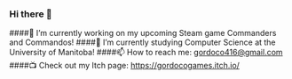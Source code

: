 ### Hi there 👋

####🔭 I’m currently working on my upcoming Steam game Commanders and Commandos!
####🌱 I’m currently studying Computer Science at the University of Manitoba!
####📫 How to reach me: gordoco416@gmail.com
####📺 Check out my Itch page: https://gordocogames.itch.io/

<!--
**Gordoco/Gordoco** is a ✨ _special_ ✨ repository because its `README.md` (this file) appears on your GitHub profile.

Here are some ideas to get you started:

- 🔭 I’m currently working on ...
- 🌱 I’m currently learning ...
- 👯 I’m looking to collaborate on ...
- 🤔 I’m looking for help with ...
- 💬 Ask me about ...
- 📫 How to reach me: ...
- 😄 Pronouns: ...
- ⚡ Fun fact: ...
-->

